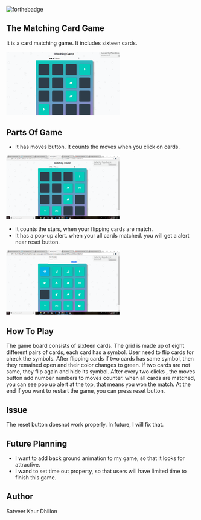 ![forthebadge](https://forthebadge.com/images/badges/built-with-love.svg)

## The Matching Card Game
It is a card matching game. It includes sixteen cards. 

<img src="Screenshot (1).png" width = "300px">

## Parts Of Game
* It has moves button. It counts the moves when you click on cards.
<img src="Screenshot (2).png" width = "300px">

* It counts the stars, when your flipping cards are match.
* It has a pop-up alert. when your all cards matched. you will get a alert near reset button.
<img src="Screenshot (3).png" width = "300px">

## How To Play
The game board consists of sixteen cards. The grid is made up of eight different pairs of cards, each card has a symbol. User need to flip cards for check the symbols. After flipping cards if two cards has same symbol, then they remained open and their color changes to green. If two cards are not same, they flip again and hide its symbol. After every two clicks , the moves button add number numbers to moves counter. when all cards are matched, you can see pop up alert at the top, that means you won the match. At the end if you want to restart the game, you can press reset button.

## Issue
The reset button doesnot work properly. In future, I will fix that.

## Future Planning
* I want to add back ground animation to my game, so that it looks for attractive.
* I wand to set time out property, so that users will have limited time to finish this game.

## Author
 Satveer Kaur Dhillon
